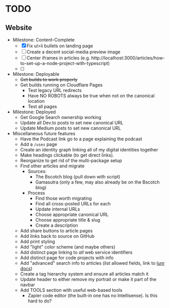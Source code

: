 # TODO

## Website

- Milestone: Content-Complete
  - [x] Fix ul>li bullets on landing page
  - [ ] Create a decent social-media preview image
  - [ ] Center iframes in articles (e.g. http://localhost:3000/articles/how-to-set-up-a-node-project-with-typescript)
  - [ ]
- Milestone: Deployable
  - ~~Get builds to work properly~~
  - Get builds running on Cloudflare Pages
    - Test legacy URL redirects
    - Have NO ROBOTS always be true when not on the canonical location
    - Test all pages
- Milestone: Deployed
  - Get Google Search ownership working
  - Update all Dev.to posts to set new canonical URL
  - Update Medium posts to set new canonical URL
- Miscellaneous future features
  - Have the Podcast link go to a page explaining the podcast
  - Add a `/uses` page
  - Create an identity graph linking all of my digital identities together
  - Make headings clickable (to get direct links).
  - Reorganize to get rid of the multi-package setup
  - Find other articles and migrate
    - Sources:
      - The Bscotch blog (pull down with script)
      - Gamasutra (only a few, may also already be on the Bscotch blog)
    - Process
      - Find those worth migrating
      - Find all cross-posted URLs for each
      - Update internal URLs
      - Choose appropriate canonical URL
      - Choose appropriate title & slug
      - Create a description
  - Add share buttons to article pages
  - Add links back to source on GitHub
  - Add print styling
  - Add "light" color scheme (and maybe others)
  - Add distinct page linking to _all_ web service identifiers
  - Add distinct page for code projects with info
  - Add "advanced" search info to articles (list allowed fields, link to [lunr docs](https://lunrjs.com/guides/searching.html))
  - Create a tag hierarchy system and ensure all articles match it
  - Update header to either remove my portrait or make it part of the navbar
  - Add TOOLS section with useful web-based tools
    - Zapier code editor (the built-in one has no Intellisense). Is this hard to do?
